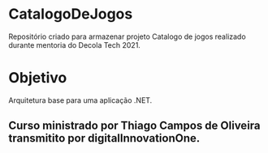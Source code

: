 # CatalogoDeJogos
Repositório criado para armazenar projeto Catalogo de jogos realizado durante mentoria do Decola Tech 2021.

# Objetivo
Arquitetura base para uma aplicação .NET.

## Curso ministrado por Thiago Campos de Oliveira transmitito por digitalInnovationOne.
